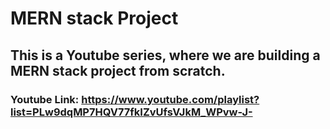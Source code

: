 # MERN stack Project
## This is a Youtube series, where we are building a MERN stack project from scratch.

### Youtube Link: https://www.youtube.com/playlist?list=PLw9dqMP7HQV77fkIZvUfsVJkM_WPvw-J-
